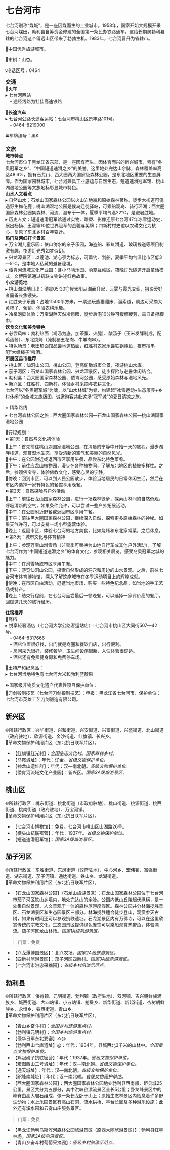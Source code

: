 # 七台河市  

七台河别称“煤城”，是一座因煤而生的工业城市。1958年，国家开始大规模开采七台河煤田，勃利县自筹资金修建的全国第一条民办铁路通车，这给长期属勃利县辖的七台河这个偏远山区带来了勃勃生机。1983年，七台河晋升为省辖市。  

🏅中国优秀旅游城市。  

🌳市树：山杏。  

📞电话区号：0464  

<big>**交通**</big>  
🚈**火车**  
▸ 七台河西站  
　– 途经线路为牡佳高速铁路  

🚌**长途汽车**  
▸ 七台河公路长途客运站：七台河市桃山区景丰路101号。  
　– 0464–8219000  

🚘车牌编号：黑K  

<big>**文旅**</big>  
**城市特点**  
七台河市位于黑龙江省东部，是一座因煤而生、因体育而兴的新兴城市，素有“冬奥冠军之乡”、“中国短道速滑之乡”的美誉。这里地处完达山余脉，森林覆盖率高达48.6%，拥有石龙山、西大圈两大国家级森林公园，是东北地区重要的生态屏障。作为国家园林城市，七台河兼具工业底蕴与自然生态，短道速滑冠军馆、桃山湖湿地公园等文旅地标彰显城市特色。  
**山水人文看点**  
▸ 自然山水：石龙山国家森林公园以火山岩地貌和原始森林著称，徒步木栈道可偶遇野生梅花鹿；桃山湖湿地公园是候鸟迁徙驿站，可乘船观鸟、骑行环湖；西大圈国家森林公园集森林、河流、瀑布于一体，夏季平均气温22℃，是避暑胜地。  
▸ 历史人文：短道速滑冠军馆通过实物、雕塑、影像还原七台河47年冰雪运动史，展出杨扬、王濛等10位世界冠军的战靴与奖牌；四新村村史馆以农耕文化为核心，复原了东北乡村百年变迁。  
**热门及网红打卡景区**  
▸ 万宝湖儿童乐园：依山傍水的亲子乐园，海盗船、彩虹滑道、玻璃栈道等项目刺激有趣，夜游灯光秀如梦似幻。  
▸ 兴龙潭景区：以莲池、湖心亭为标志，可垂钓、划船，夏季平均气温比市区低3—5℃，是本地人私藏的避暑秘境。  
▸ 倭肯河流域文化产业园：含小马驹乐园、萌宠互动区，夜晚灯光隧道开启童话模式，文博院馆通过抗联文物讲述红色故事。  
**小众游览地**  
▸ 桃山湖湿地日出：清晨05:30守候太阳从湖面升起，云雾与霞光交织，摄影爱好者需备长焦镜头。  
▸ 红胜亲子乐园：占地11500平方米，一票通玩熊猫蹦床、溜索道，周边可采摘大黄柿子、葡萄，体验农耕乐趣。  
▸ 冷泉泡脚体验：万宝湖畔天然冷泉眼，徒步后泡10分钟可缓解疲劳，需自备擦脚巾。  
**饮食文化和美食特色**  
▸ 必尝风味：勃利热面（鸡汤为底，加茶蛋、火腿）、酸汤子（玉米发酵制成，配鸡蛋酱）、东北烧烤（腌制猪五花肉、牛羊肉串）。  
▸ 特色场景：老田热面馆品尝地道热面，红胜村农家乐尝铁锅炖鱼，夜市撸串配“大绿棒子”啤酒。  
**所属区县市推荐**  
▸ 桃山区：仙洞山公园、桃山公园，登高俯瞰城市全景，夜游桃山水库。  
▸ 茄子河区：石龙山国家森林公园、兴龙潭景区，徒步探险与避暑休闲结合。  
▸ 勃利县：西大圈国家森林公园、倭肯河公园，感受原始森林与湿地风光。  
▸ 新兴区：红胜村、四新村，体验乡村采摘与农耕文化。  
七台河以“冬奥冠军城”为魂，以“山水林城”为骨，构建起“冰雪运动+生态康养+乡村休闲”的全域文旅版图，诚邀游客共赴这场“冠军城”的夏日清凉之旅。  

⭐ 精华路线  
▸ 七台河森林公园之旅：西大圈国家森林公园—石龙山国家森林公园—桃山湖国家湿地公园  

🧭行程规划：  
⏩第1天：自然与文化初体验  
🔸上午：首先前往桃山湖国家湿地公园，在清晨的宁静中开始一天的旅程，漫步湖畔栈道，观赏湿地生态，享受清新的空气和美丽的自然风光。  
🔸中午：在公园附近或返回市区享用午餐，品尝东北特色菜肴。  
🔸下午：前往应龙山植物园，漫步在各种植物间，了解东北地区的植被多样性。之后，参观佛宝寺，体验佛教文化，感受心灵的宁静。  
🔸傍晚：回到市区，可以到人民公园散步，体验当地居民的日常休闲生活，然后在市区内选择一家有特色的餐馆享用晚餐。  
⏩第2天：自然探险与户外活动  
🔸上午：前往石龙山国家森林公园，进行一场森林徒步，探索山林间的自然奇观，呼吸清新的空气，如果条件允许，可以尝试一些户外拓展活动。  
🔸中午：在公园附近野餐或返回市区享用午餐。  
🔸下午：前往黑大圈国家森林公园，继续深入自然，探索更多原始森林的神秘。如果天气许可，可以安排一场小型露营体验。  
🔸晚上：返回市区，体验七台河的地方美食，比如烧烤和东北家常菜，之后休息。  
⏩第3天：城市文化与体育精神  
🔸上午：参观万宝山滑雪场（非雪季可替换为山地自行车或其他户外活动），了解七台河作为“中国短道速滑之乡”的体育文化，参观相关展览，感受冬奥冠军之城的魅力。  
🔸中午：在滑雪场或市区享用午餐。  
🔸下午：游览仙洞山公园，探索自然形成的洞穴和周边的山水景观。之后，前往七台河市体育博物馆，深入了解这座城市在冬季运动项目上的辉煌成就。  
🔸傍晚：在市区自由活动，逛逛当地市场，购买一些特色纪念品，如当地的手工艺品或特产。  
🔸晚上：结束行程前，在七台河品尝最后一顿晚餐，可以选择一家评价高的餐厅，回顾这几天的旅行经历。  

**住宿推荐**  
🏨高档  
▸ 悦享轻奢酒店（七台河大学公路客运站店）：七台河市桃山区大同街507—42号。  
　– 0464–8317666  
　– 酒店位置很好找，出门就是商圈和餐饮门店，出行便利。  
　– 房间采光很好，装修奢华，卫生间设施很新，入住体验很舒适。  
　– 酒店还有免费健身房和免费停车场。  

🧊土特产和纪念品：  
▸ 七台河当地特色有七台河大米和勃利蓝靛果  

⏩国家级非物质文化遗产代表性项目保护单位：  
🔸刀剑锻制技艺（七台河刀剑锻制技艺）：申报：黑龙江省七台河市，保护单位：七台河市英雄工艺刀剑锻造有限公司。  

## 新兴区  
🌐所辖行政区：兴华街道、兴和街道、兴安街道、兴富街道、兴盛街道、北山街道（政府驻地）、欣源街道、金沙街道、红旗镇、长兴乡。  
🚩革命文物保护利用片区（东北抗日联军片区）。  

* 【红旗镇红光村】：*全国生态文化村。国家森林乡村。*  
* 【马鞍城址】：年代：辽金。*省级文物保护单位。*  
* 【神龙山遗址群】：年代：汉—南北朝。*省级文物保护单位。*  
* 【倭肯河流域文化产业园】：新兴区。*国家3A级旅游景区。*  

## 桃山区  
🌐所辖行政区：桃东街道、桃北街道（市政府驻地）、桃山街道、桃源街道、桃西街道、桃南街道（政府驻地）、万宝河镇。  
🚩革命文物保护利用片区（东北抗日联军片区）。  

* 【七台河市博物馆】：免费。七台河市桃山区山湖路26号。  
* 【横头山抗联密营】：年代：1937年。*省级文物保护单位。*  
* 【短道速滑冠军馆】：*国家3A级旅游景区。*  

## 茄子河区  
🌐所辖行政区：东胜街道、东风街道（政府驻地）、中心河乡、宏伟镇、富强街道、湖东街道、茄子河镇、通达街道、铁山乡、龙湖街道。  
🚩革命文物保护利用片区（东北抗日联军片区）。  

* 【石龙山国家森林公园】（石龙山旅游景区）：石龙山国家森林公园位于七台河市茄子河区铁山乡境内，地处完达山的余脉。公园内低山丘陵起伏纵横，是一处集自然景观、人文景观于一体的森林旅游度假区。森林公园共分林海揽胜景区、石龙湖景区和生态园景区三部分。林海揽胜适合徒步登山，观赏参天古树，如果有时间还可以参观抗联遗址。石龙湖景区内有万佛寺，可以在这里欣赏传统的宗教文化。生态园景区提供绿色餐饮可以乘船观赏热带鱼，体验漂流。茄子河区龙山林场。*国家1A级旅游景区。*  
> 门票：免费  
* 【兴龙潭博园景区】：北兴农场。*国家2A级旅游景区。*  
* 【四新村旅游景区】：茄子河区四新村。*国家3A级旅游景区。*  
* 【七台河市洪忠采摘园】：*省级乡村旅游示范点。*  

## 勃利县  
🌐所辖行政区：倭肯镇、元明街道、勃利镇（政府驻地）、双河镇、吉兴朝鲜族满族乡、城西街道、大四站镇、小五站镇、抢垦乡、新华街道、新起街道、杏树朝鲜族乡、永恒乡、铁西街道、青山乡。  
🚩革命文物保护利用片区（东北抗日联军片区）。  

* 【青山乡奋斗村】：*全国乡村旅游重点村。*  
* 【勃利镇元明村】：*全国乡村旅游重点村。*  
* 【侵华日军东北要塞】△@  
* 【勃利西山仓库遗址】@：年代：1934年。县城西北3千米的山林中。*全国重点文物保护单位。*  
* 【鸡冠砬子抗联密营】：年代：1937年。*省级文物保护单位。*  
* 【宏图西山二号城址】：年代：汉—南北朝。*省级文物保护单位。*  
* 【通天城址】：年代：汉—南北朝。*省级文物保护单位。*  
* 【驼峰南城址】：年代：汉—南北朝。*省级文物保护单位。*  
* 【西大圈国家森林公园】：西大圈国家森林公园地处勃利县西南部，距县城25公里。景区共分为五部分，其中洪峡谷漂流景区全长5公里；卧龙峰景区中的峰脊由高大岩石组成，像一条长龙卧于山上；原始生态林景区内栖息着许多野生动物；水上乐园景区有高山石洞、流水拱桥、亭台长廊及多种游乐设施；此外还有溪水园和云雾山庄服务景区。  
> 门票：免费  
* 【黑龙江勃利乌斯浑河森林公园旅游景区（原西大圈旅游景区）】：勃利县红星林场。*国家3A级旅游景区。*  
* 【青山乡奋斗村葡萄采摘园】：*省级乡村旅游示范点。*  
